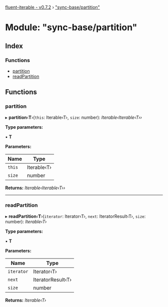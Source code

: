 [fluent-iterable - v0.7.2](../README.md) › ["sync-base/partition"](_sync_base_partition_.md)

# Module: "sync-base/partition"

## Index

### Functions

* [partition](_sync_base_partition_.md#partition)
* [readPartition](_sync_base_partition_.md#readpartition)

## Functions

###  partition

▸ **partition**‹**T**›(`this`: Iterable‹T›, `size`: number): *Iterable‹Iterable‹T››*

**Type parameters:**

▪ **T**

**Parameters:**

Name | Type |
------ | ------ |
`this` | Iterable‹T› |
`size` | number |

**Returns:** *Iterable‹Iterable‹T››*

___

###  readPartition

▸ **readPartition**‹**T**›(`iterator`: Iterator‹T›, `next`: IteratorResult‹T›, `size`: number): *Iterable‹T›*

**Type parameters:**

▪ **T**

**Parameters:**

Name | Type |
------ | ------ |
`iterator` | Iterator‹T› |
`next` | IteratorResult‹T› |
`size` | number |

**Returns:** *Iterable‹T›*
